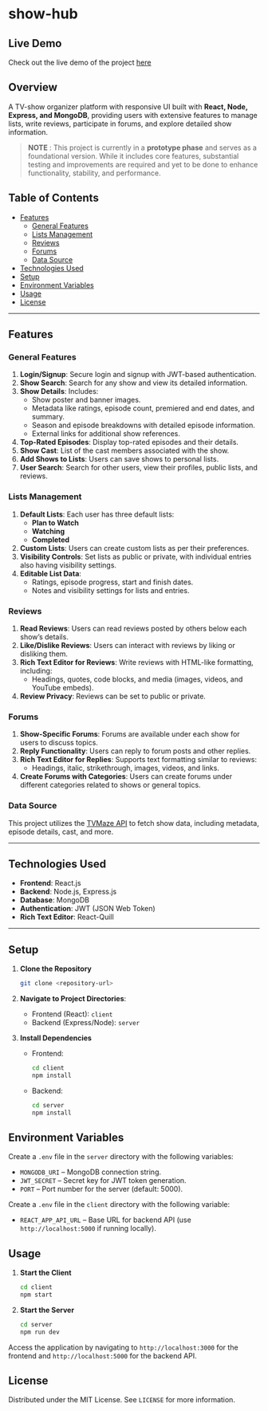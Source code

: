 # show-hub

## Live Demo
Check out the live demo of the project [here](https://show-hub.vercel.app)

## Overview
A TV-show organizer platform with responsive UI built with **React, Node, Express, and MongoDB**, providing users with extensive features to manage lists, write reviews, participate in forums, and explore detailed show information.

> **NOTE** : This project is currently in a **prototype phase** and serves as a foundational version. While it includes core features, substantial testing and improvements are required and yet to be done to enhance functionality, stability, and performance.

## Table of Contents

- [Features](#features)
  - [General Features](#general-features)
  - [Lists Management](#lists-management)
  - [Reviews](#reviews)
  - [Forums](#forums)
  - [Data Source](#data-source)
- [Technologies Used](#technologies-used)
- [Setup](#setup)
- [Environment Variables](#environment-variables)
- [Usage](#usage)
- [License](#license)

---

## Features

### General Features

1. **Login/Signup**: Secure login and signup with JWT-based authentication.
2. **Show Search**: Search for any show and view its detailed information.
3. **Show Details**: Includes:
   - Show poster and banner images.
   - Metadata like ratings, episode count, premiered and end dates, and summary.
   - Season and episode breakdowns with detailed episode information.
   - External links for additional show references.
4. **Top-Rated Episodes**: Display top-rated episodes and their details.
5. **Show Cast**: List of the cast members associated with the show.
6. **Add Shows to Lists**: Users can save shows to personal lists.
7. **User Search**: Search for other users, view their profiles, public lists, and reviews.

### Lists Management

1. **Default Lists**: Each user has three default lists:
   - **Plan to Watch**
   - **Watching**
   - **Completed**
2. **Custom Lists**: Users can create custom lists as per their preferences.
3. **Visibility Controls**: Set lists as public or private, with individual entries also having visibility settings.
4. **Editable List Data**:
   - Ratings, episode progress, start and finish dates.
   - Notes and visibility settings for lists and entries.

### Reviews

1. **Read Reviews**: Users can read reviews posted by others below each show’s details.
2. **Like/Dislike Reviews**: Users can interact with reviews by liking or disliking them.
3. **Rich Text Editor for Reviews**: Write reviews with HTML-like formatting, including:
   - Headings, quotes, code blocks, and media (images, videos, and YouTube embeds).
4. **Review Privacy**: Reviews can be set to public or private.

### Forums

1. **Show-Specific Forums**: Forums are available under each show for users to discuss topics.
2. **Reply Functionality**: Users can reply to forum posts and other replies.
3. **Rich Text Editor for Replies**: Supports text formatting similar to reviews:
   - Headings, italic, strikethrough, images, videos, and links.
4. **Create Forums with Categories**: Users can create forums under different categories related to shows or general topics.

### Data Source

This project utilizes the [TVMaze API](https://www.tvmaze.com/api) to fetch show data, including metadata, episode details, cast, and more.

---

## Technologies Used

- **Frontend**: React.js
- **Backend**: Node.js, Express.js
- **Database**: MongoDB
- **Authentication**: JWT (JSON Web Token)
- **Rich Text Editor**: React-Quill

---

## Setup

1. **Clone the Repository**
   ```bash
   git clone <repository-url>
   ```

2. **Navigate to Project Directories**:
   - Frontend (React): `client`
   - Backend (Express/Node): `server`

3. **Install Dependencies**
   - Frontend:
     ```bash
     cd client
     npm install
     ```
   - Backend:
     ```bash
     cd server
     npm install
     ```

## Environment Variables

Create a `.env` file in the `server` directory with the following variables:

- `MONGODB_URI` – MongoDB connection string.
- `JWT_SECRET` – Secret key for JWT token generation.
- `PORT` – Port number for the server (default: 5000).

Create a `.env` file in the `client` directory with the following variable:

- `REACT_APP_API_URL` – Base URL for backend API (use `http://localhost:5000` if running locally).

## Usage

1. **Start the Client**
   ```bash
   cd client
   npm start
   ```
2. **Start the Server**
   ```bash
   cd server
   npm run dev
   ```
Access the application by navigating to `http://localhost:3000` for the frontend and `http://localhost:5000` for the backend API.

## License

Distributed under the MIT License. See `LICENSE` for more information.
